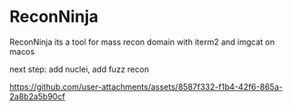 # ReconNinja

ReconNinja its a tool for mass recon domain with iterm2 and imgcat on macos

next step: add nuclei, add fuzz recon


https://github.com/user-attachments/assets/8587f332-f1b4-42f6-865a-2a8b2a5b90cf


